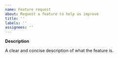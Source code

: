 ```yaml
---
name: Feature request
about: Request a feature to help us improve
title: ''
labels: ''
assignees: ''
---
```


**Description**

A clear and concise description of what the feature is.
